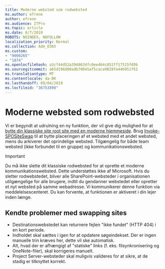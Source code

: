 ```yaml
---
title: Moderne websted som rodwebsted
ms.author: efrene
author: efrene
ms.audience: ITPro
ms.topic: article
ms.date: 8/7/2019
ROBOTS: NOINDEX, NOFOLLOW
localization_priority: Normal
ms.collection: Adm_O365
ms.custom:
- "9000265"
- "1874"
ms.openlocfilehash: a3cf44d52a3948634fc0eed64c852ff17515fd9b
ms.sourcegitcommit: a65d196d00adb70045af5caca9828fe44b951f61
ms.translationtype: MT
ms.contentlocale: da-DK
ms.lasthandoff: 09/04/2019
ms.locfileid: "36753898"
---
```

# <a name="modern-site-as-root-site"></a>Moderne websted som rodwebsted

Vi er begyndt at udrulning en ny funktion, der vil give dig mulighed for at [bytte din klassiske site root site med en moderne hjemmeside](https://docs.microsoft.com/sharepoint/modern-root-site). Brug [Invoke-SPOSiteSwap](https://docs.microsoft.com/powershell/module/sharepoint-online/invoke-spositeswap?view=sharepoint-ps) til at bytte placeringen af et websted med et andet websted, mens du arkiverer det oprindelige websted. Tilgængelig for både team websted (ikke forbundet til en gruppe) og kommunikationswebsted.

>[!Important]
> Du må ikke slette dit klassiske rodwebsted for at oprette et moderne kommunikationswebsted. Dette understøttes ikke af Microsoft. Hvis du sletter rodwebstedet, bliver alle SharePoint-websteder i organisationen utilgængelige for alle brugere, indtil du gendanner webstedet eller opretter et nyt websted på samme webadresse. Vi kommunikerer denne funktion via meddelelsescenteret. Du kan forvente, at funktionen er aktiveret i din lejer inden længe.

## <a name="known-issues-with-swapping-sites"></a>Kendte problemer med swapping sites
- Destinationswebstedet kan returnere fejlen "ikke fundet" (HTTP 404) i en kort periode.
- Indholdet skal sættes i igen for at opdatere søgeindekset. Der er ingen manuelle trin kræves her, dette vil ske automatisk.
- Alt, hvad der er afhængigt af "statiske" links (f. eks. filsynkronisering og OneNote-filer), skal korrigeres manuelt.
- Project Server-websteder skal muligvis valideres for at sikre, at de stadig er tilknyttet korrekt. 
